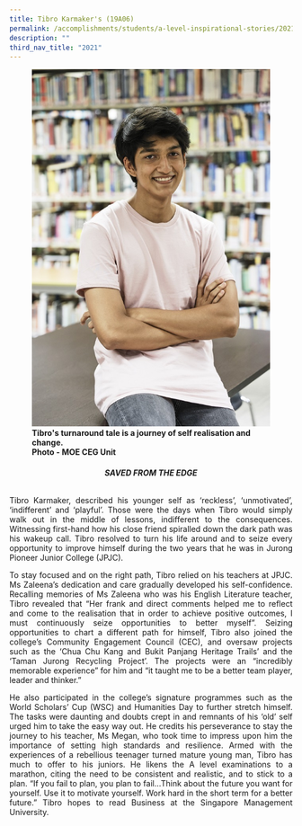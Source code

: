 ```yaml
---
title: Tibro Karmaker's (19A06)
permalink: /accomplishments/students/a-level-inspirational-stories/2021/tibro/
description: ""
third_nav_title: "2021"
---
```

<figure>
<img src="/images/Tibro.jpg">
<figcaption><strong>Tibro's turnaround tale is a journey of self realisation and change.
<br>Photo - MOE CEG Unit</strong></figcaption>
</figure>

<div align=justify>
	
<center><h6><strong>SAVED FROM THE EDGE</strong></h6></center>

<p>
Tibro Karmaker, described his younger self as ‘reckless’, ‘unmotivated’, ‘indifferent’ and ‘playful’. Those were the days when Tibro would simply walk out in the middle of lessons, indifferent to the consequences. Witnessing first-hand how his close friend spiralled down the dark path was his wakeup call. Tibro resolved to turn his life around and to seize every opportunity to improve himself during the two years that he was in Jurong Pioneer Junior College (JPJC).</p>

<p>
To stay focused and on the right path, Tibro relied on his teachers at JPJC. Ms Zaleena’s dedication and care gradually developed his self-confidence. Recalling memories of Ms Zaleena who was his English Literature teacher, Tibro revealed that “Her frank and direct comments helped me to reflect and come to the realisation that in order to achieve positive outcomes, I must continuously seize opportunities to better myself”. Seizing opportunities to chart a different path for himself, Tibro also joined the college’s Community Engagement Council (CEC), and oversaw projects such as the ‘Chua Chu Kang and Bukit Panjang Heritage Trails’ and the ‘Taman Jurong Recycling Project’. The projects were an “incredibly memorable experience” for him and “it taught me to be a better team player, leader and thinker.”</p>

<p>
He also participated in the college’s signature programmes such as the World Scholars’ Cup (WSC) and Humanities Day to further stretch himself. The tasks were daunting and doubts crept in and remnants of his ‘old’ self urged him to take the easy way out. He credits his perseverance to stay the journey to his teacher, Ms Megan, who took time to impress upon him the importance of setting high standards and resilience.  Armed with the experiences of a rebellious teenager turned mature young man, Tibro has much to offer to his juniors. He likens the A level examinations to a marathon, citing the need to be consistent and realistic, and to stick to a plan. “If you fail to plan, you plan to fail…Think about the future you want for yourself. Use it to motivate yourself. Work hard in the short term for a better future.”  Tibro hopes to read Business at the Singapore Management University.</p>